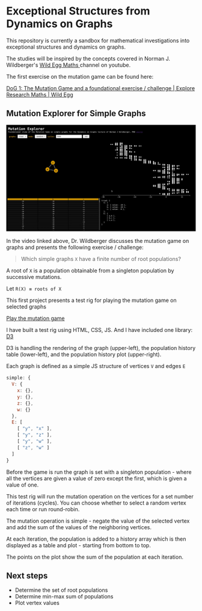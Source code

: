 # Exceptional Structures from Dynamics on Graphs

This repository is currently a sandbox for mathematical investigations into exceptional structures and dynamics on graphs.

The studies will be inspired by the concepts  covered in Norman J. Wildberger's  [Wild Egg Maths ](https://www.youtube.com/channel/UCriFv3G22iOUidUhkIGXuhw) channel on youtube.

The first exercise on the mutation game can be found here:

[DoG 1: The Mutation Game and a foundational exercise / challenge | Explore Research Maths | Wild Egg](https://www.youtube.com/watch?v=u7cUXZHZHEE)

## Mutation Explorer for Simple Graphs

![screenshot Mutation Explorer](21.170-mutation-explorer.jpg "screenshot of Mutation Explorer")


In the video linked above, Dr. Wildberger discusses the mutation game on graphs and presents the following exercise / challenge:

> Which simple graphs `X` have a finite number of root populations?

A root of `X` is a population obtainable from a singleton population by successive mutations. 

Let `R(X) ≡ roots of X`

This first project presents a test rig for playing the mutation game on selected graphs 

[Play the mutation game](https://geometor.github.io/graphs/)

I have built a test rig using HTML, CSS, JS. And I have included one library: [D3](https://d3js.org/) 

D3 is handling the rendering of the graph (upper-left), the population history table (lower-left), and the population history plot (upper-right).

Each graph is defined as a simple JS structure of vertices `V` and edges `E` 

```javascript
simple: {
  V: {
    x: {},
    y: {},
    z: {},
    w: {}
  },
  E: [
    [ "y", "x" ],
    [ "y", "z" ],
    [ "y", "w" ],
    [ "z", "w" ]
  ]
}
```
Before the game is run the graph is set with a singleton population - where all the vertices are given a value of zero except the first, which is given a value of one.  

This test rig will run the mutation operation on the vertices for a set number of iterations (cycles). You can choose whether to select a random vertex each time or run round-robin. 

The mutation operation is simple - negate the value of the selected vertex and add the sum of the values of the neighboring vertices.

At each iteration, the population is added to a history array which is then displayed as a table and plot - starting from bottom to top. 

The points on the plot show the sum of the population at each iteration. 

## Next steps
- Determine the set of root populations
- Determine min-max sum of populations
- Plot vertex values


